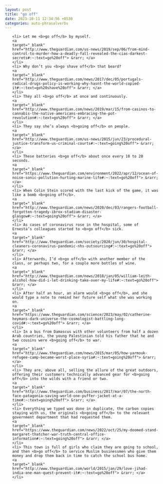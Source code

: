 ```yaml
---
layout: post
title: "go off"
date: 2023-10-11 12:34:56 +0530
categories: auto-phrasalverbs
---
```

<ol>

    <li> Let me <b>go off</b> by myself.
    <a 
    target="_blank" 
    href="http://www.theguardian.com/us-news/2019/sep/06/from-mind-control-to-murder-how-a-deadly-fall-revealed-the-cias-darkest-secrets#:~:text=go%20off"> &rarr; </a>
    </li>
    <li> Why don’t you <b>go shave off</b> that beard?
    <a 
    target="_blank" 
    href="http://www.theguardian.com/news/2017/dec/05/portugals-radical-drugs-policy-is-working-why-hasnt-the-world-copied-it#:~:text=go%20shave%20off"> &rarr; </a>
    </li>
    <li> They all <b>go off</b> at once and continuously.
    <a 
    target="_blank" 
    href="http://www.theguardian.com/news/2019/mar/15/from-casinos-to-cannabis-the-native-americans-embracing-the-pot-revolution#:~:text=go%20off"> &rarr; </a>
    </li>
    <li> They say she’s always <b>going off</b> on people.
    <a 
    target="_blank" 
    href="http://www.theguardian.com/us-news/2015/jun/23/procedural-justice-transform-us-criminal-courts#:~:text=going%20off"> &rarr; </a>
    </li>
    <li> These batteries <b>go off</b> about once every 10 to 20 seconds.
    <a 
    target="_blank" 
    href="https://www.theguardian.com/environment/2022/apr/12/ocean-of-noise-sonic-pollution-hurting-marine-life#:~:text=go%20off"> &rarr; </a>
    </li>
    <li> When Colin Stein scored with the last kick of the game, it was like a bomb <b>going off</b>.
    <a 
    target="_blank" 
    href="http://www.theguardian.com/news/2020/dec/03/rangers-football-forgotten-tragedy-ibrox-stadium-disaster-glasgow#:~:text=going%20off"> &rarr; </a>
    </li>
    <li> As cases of coronavirus rose in the hospital, some of Ernesta’s colleagues started to <b>go off</b> sick.
    <a 
    target="_blank" 
    href="http://www.theguardian.com/society/2020/jun/30/hospital-cleaners-coronavirus-pandemic-nhs-outsourcing#:~:text=go%20off"> &rarr; </a>
    </li>
    <li> Afterwards, I’d <b>go off</b> with another member of the class, or perhaps two, for a couple more bottles of wine.
    <a 
    target="_blank" 
    href="http://www.theguardian.com/news/2018/jan/05/william-leith-alcohol-how-did-i-let-drinking-take-over-my-life#:~:text=go%20off"> &rarr; </a>
    </li>
    <li> After half an hour, an alarm would <b>go off</b>, and she would type a note to remind her future self what she was working on.
    <a 
    target="_blank" 
    href="https://www.theguardian.com/science/2023/may/02/catherine-heymans-dark-universe-the-cosmologist-battling-long-covid#:~:text=go%20off"> &rarr; </a>
    </li>
    <li> In a bus from Damascus with other volunteers from half a dozen Arab countries, the young Palestinian told his father that he and two cousins were <b>going off</b> to war.
    <a 
    target="_blank" 
    href="http://www.theguardian.com/news/2015/mar/05/how-yarmouk-refugee-camp-became-worst-place-syria#:~:text=going%20off"> &rarr; </a>
    </li>
    <li> They are, above all, selling the allure of the great outdoors, offering their customers technically advanced gear for <b>going off</b> into the wilds with a friend or two.
    <a 
    target="_blank" 
    href="http://www.theguardian.com/business/2017/mar/07/the-north-face-patagonia-saving-world-one-puffer-jacket-at-a-time#:~:text=going%20off"> &rarr; </a>
    </li>
    <li> Everything we typed was done in duplicate, the carbon copies staying with us, the originals <b>going off</b> to the relevant government department that had requested them.
    <a 
    target="_blank" 
    href="https://www.theguardian.com/news/2022/oct/25/my-doomed-stand-margaret-thatcher-war-truth-central-office-information#:~:text=going%20off"> &rarr; </a>
    </li>
    <li> This town is full of girls who claim they are going to school, and then <b>go off</b> to service Muslim businessmen who give them money and drop them back in time to catch the school bus home.
    <a 
    target="_blank" 
    href="http://www.theguardian.com/world/2015/jan/29/love-jihad-india-one-man-quest-prevent-it#:~:text=go%20off"> &rarr; </a>
    </li>